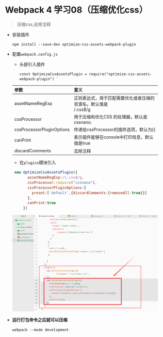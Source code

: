 # Webpack 4 学习08（压缩优化css）

> 压缩css,去除注释

- 安装插件

  ```
  npm install --save-dev optimize-css-assets-webpack-plugin
  ```

- 配置`webpack.config.js`

  - 头部引入插件

    ```
    const OptimizeCssAssetsPlugin = require("optimize-css-assets-webpack-plugin") ` 
    ```

    

  | 参数                      | 意义                                                         |
  | ------------------------- | ------------------------------------------------------------ |
  | assetNameRegExp           | 正则表达式，用于匹配需要优化或者压缩的资源名。默认值是<br/>/\.css$/g |
  | cssProcessor              | 用于压缩和优化CSS 的处理器，默认是 cssnano.                  |
  | cssProcessorPluginOptions | 传递给cssProcessor的插件选项，默认为{}                       |
  | canPrint                  | 表示插件能够在console中打印信息，默认值是true                |
  | discardComments           | 去除注释                                                     |

  - 在`plugins`模块引入

  ```javascript
   new OptimizeCssAssetsPlugin({
         assetNameRegExp:/\.css$/g,
         cssProcessor:require("cssnano"),
         cssProcessorPluginOptions:{
           preset:['default',{discardComments:{removeAll:true}}]
         },
         canPrint:true
       })
  ```

  ![](https://raw.githubusercontent.com/HunterXing/resourse/master/images/20190223113520.png)



- **运行打包命令之后就可以压缩**

  `webpack --mode development`





